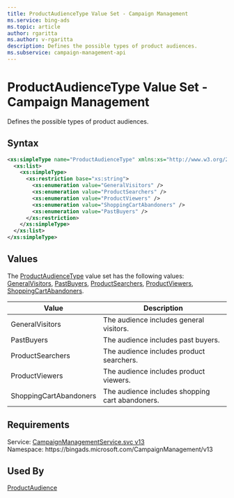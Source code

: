 ```yaml
---
title: ProductAudienceType Value Set - Campaign Management
ms.service: bing-ads
ms.topic: article
author: rgaritta
ms.author: v-rgaritta
description: Defines the possible types of product audiences.
ms.subservice: campaign-management-api
---
```

# ProductAudienceType Value Set - Campaign Management
Defines the possible types of product audiences.

## Syntax
```xml
<xs:simpleType name="ProductAudienceType" xmlns:xs="http://www.w3.org/2001/XMLSchema">
  <xs:list>
    <xs:simpleType>
      <xs:restriction base="xs:string">
        <xs:enumeration value="GeneralVisitors" />
        <xs:enumeration value="ProductSearchers" />
        <xs:enumeration value="ProductViewers" />
        <xs:enumeration value="ShoppingCartAbandoners" />
        <xs:enumeration value="PastBuyers" />
      </xs:restriction>
    </xs:simpleType>
  </xs:list>
</xs:simpleType>
```

## <a name="values"></a>Values

The [ProductAudienceType](productaudiencetype.md) value set has the following values: [GeneralVisitors](#generalvisitors), [PastBuyers](#pastbuyers), [ProductSearchers](#productsearchers), [ProductViewers](#productviewers), [ShoppingCartAbandoners](#shoppingcartabandoners).

|Value|Description|
|-----------|---------------|
|<a name="generalvisitors"></a>GeneralVisitors|The audience includes general visitors.|
|<a name="pastbuyers"></a>PastBuyers|The audience includes past buyers.|
|<a name="productsearchers"></a>ProductSearchers|The audience includes product searchers.|
|<a name="productviewers"></a>ProductViewers|The audience includes product viewers.|
|<a name="shoppingcartabandoners"></a>ShoppingCartAbandoners|The audience includes shopping cart abandoners.|

## Requirements
Service: [CampaignManagementService.svc v13](https://campaign.api.bingads.microsoft.com/Api/Advertiser/CampaignManagement/v13/CampaignManagementService.svc)  
Namespace: https\://bingads.microsoft.com/CampaignManagement/v13  

## Used By
[ProductAudience](productaudience.md)  
